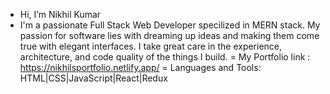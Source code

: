 -  Hi, I’m Nikhil Kumar 
- I'm a passionate Full Stack Web Developer specilized in MERN stack. My passion for software lies with dreaming up ideas and making them come true with elegant interfaces. I take great care in the experience, architecture, and code quality of the things I build.
= My Portfolio link : https://nikhilsportfolio.netlify.app/
= Languages and Tools: HTML|CSS|JavaScript|React|Redux
